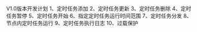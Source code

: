 V1.0版本开发计划
1、定时任务添加
2、定时任务更新
3、定时任务删除
4、定时任务暂停
5、定时任务开始
6、指定定时任务运行时间范围
7、定时任务分发
8、节点内定时任务运行
9、定时任务执行日志
10、过载保护



